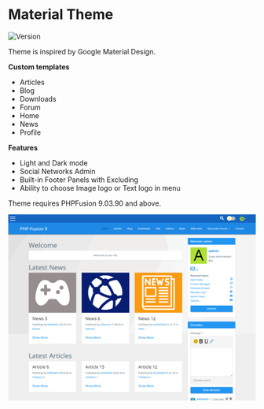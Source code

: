 # Material Theme

![Version](https://img.shields.io/badge/Version-1.0.2-blue.svg)

Theme is inspired by Google Material Design.

**Custom templates**

- Articles
- Blog
- Downloads
- Forum
- Home
- News
- Profile

**Features**

- Light and Dark mode
- Social Networks Admin
- Built-in Footer Panels with Excluding
- Ability to choose Image logo or Text logo in menu

Theme requires PHPFusion 9.03.90 and above.

![Preview](screenshot.png)
